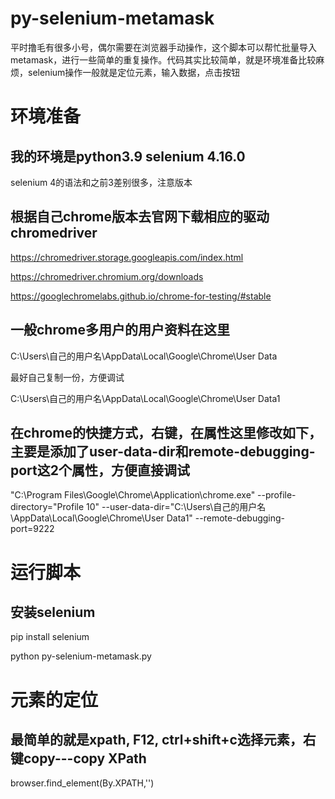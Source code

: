 # py-selenium-metamask
平时撸毛有很多小号，偶尔需要在浏览器手动操作，这个脚本可以帮忙批量导入metamask，进行一些简单的重复操作。代码其实比较简单，就是环境准备比较麻烦，selenium操作一般就是定位元素，输入数据，点击按钮

# 环境准备
## 我的环境是python3.9 selenium 4.16.0

selenium 4的语法和之前3差别很多，注意版本

## 根据自己chrome版本去官网下载相应的驱动chromedriver

https://chromedriver.storage.googleapis.com/index.html

https://chromedriver.chromium.org/downloads

https://googlechromelabs.github.io/chrome-for-testing/#stable


## 一般chrome多用户的用户资料在这里

C:\Users\自己的用户名\AppData\Local\Google\Chrome\User Data

最好自己复制一份，方便调试

C:\Users\自己的用户名\AppData\Local\Google\Chrome\User Data1

## 在chrome的快捷方式，右键，在属性这里修改如下，主要是添加了user-data-dir和remote-debugging-port这2个属性，方便直接调试

"C:\Program Files\Google\Chrome\Application\chrome.exe" --profile-directory="Profile 10"  --user-data-dir="C:\Users\自己的用户名\AppData\Local\Google\Chrome\User Data1"   --remote-debugging-port=9222

# 运行脚本
## 安装selenium

pip install selenium

python py-selenium-metamask.py

# 元素的定位
## 最简单的就是xpath, F12, ctrl+shift+c选择元素，右键copy---copy XPath

browser.find_element(By.XPATH,'')
